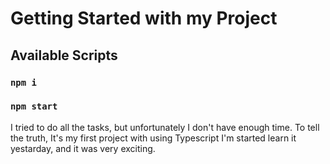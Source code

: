# Getting Started with my Project

## Available Scripts

### `npm i`
### `npm start`

I tried to do all the tasks, but unfortunately I don't have enough time. To tell the truth, It's my first project with using Typescript I'm started learn it yestarday, and it was very exciting.
